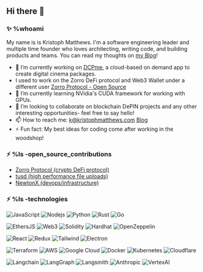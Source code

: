 ## Hi there 👋


### ✨ %whoami

My name is is Kristoph Matthews. I'm a software engineering leader and multiple time founder who loves architecting, writing code, and building products and teams. You can read my thoughts on [my Blog](https://kristophmatthews.com)!

- 🔭 I’m currently working on [DCPme](https://dcpme.com), a cloud-based on demand app to create digital cinema packages.
- I used to work on the Zorro DeFi protocol and Web3 Wallet under a different user [Zorro Protocol - Open Source](https://github.com/Zorro-Finance/zorro-protocol-v1)
- 🌱 I’m currently learning NVidia's CUDA framework for working with GPUs.
- 👯 I’m looking to collaborate on blockchain DePIN projects and any other interesting opportunities- feel free to say hello!
- 📫 How to reach me: k@kristophmatthews.com [Blog](https://kristophmatthews.com)
- ⚡ Fun fact: My best ideas for coding come after working in the woodshop!

### ⚡ %ls -open_source_contributions

- [Zorro Protocol (crypto DeFi protocol)](https://github.com/Zorro-Finance/zorro-protocol-v1)
- [tusd (high performance file uploads)](https://github.com/tus/tusd)
- [NewtonX (devops/infrastructure)](https://github.com/newtonx-inc)


### ⚡ %ls -technologies

![JavaScript](https://img.shields.io/badge/-JavaScript-black?style=flat-square&logo=javascript)
![Nodejs](https://img.shields.io/badge/-Nodejs-black?style=flat-square&logo=Node.js)
![Python](https://img.shields.io/badge/-Python-black?style=flat-square&logo=Python)
![Rust](https://img.shields.io/badge/-Rust-black?style=flat-square&logo=rust)
![Go](https://img.shields.io/badge/-Go-black?style=flat-square&logo=go)

![EthersJS](https://img.shields.io/badge/-EthersJS-black?style=flat-square&logo=ethersjs)
![Web3](https://img.shields.io/badge/-Web3-black?style=flat-square&logo=web3)
![Solidity](https://img.shields.io/badge/-Solidity-black?style=flat-square&logo=solidity)
![Hardhat](https://img.shields.io/badge/-Hardhat-black?style=flat-square&logo=hardhat)
![OpenZeppelin](https://img.shields.io/badge/-OpenZeppelin-black?style=flat-square&logo=openzeppelin)

![React](https://img.shields.io/badge/-React-black?style=flat-square&logo=react)
![Redux](https://img.shields.io/badge/-Redux-black?style=flat-square&logo=redux)
![Tailwind](https://img.shields.io/badge/-Tailwind-black?style=flat-square&logo=tailwindcss)
![Electron](https://img.shields.io/badge/-Electron-black?style=flat-square&logo=electron)

![Terraform](https://img.shields.io/badge/-Terraform-black?style=flat-square&logo=terraform)
![AWS](https://img.shields.io/badge/-AWS-black?style=flat-square&logo=amazon-aws)
![Google Cloud](https://img.shields.io/badge/-Google%20Cloud-black?style=flat-square&logo=google-cloud)
![Docker](https://img.shields.io/badge/-Docker-black?style=flat-square&logo=docker)
![Kubernetes](https://img.shields.io/badge/-Kubernetes-black?style=flat-square&logo=kubernetes)
![Cloudflare](https://img.shields.io/badge/-Cloudflare-black?style=flat-square&logo=cloudflare)

![Langchain](https://img.shields.io/badge/-Langchain-black?style=flat-square&logo=langchain)
![LangGraph](https://img.shields.io/badge/-LangGraph-black?style=flat-square&logo=langgraph)
![Langsmith](https://img.shields.io/badge/-Langsmith-black?style=flat-square&logo=langchain)
![Anthropic](https://img.shields.io/badge/-Anthropic-black?style=flat-square&logo=anthropic)
![VertexAI](https://img.shields.io/badge/-VertexAI-black?style=flat-square&logo=google-cloud)
